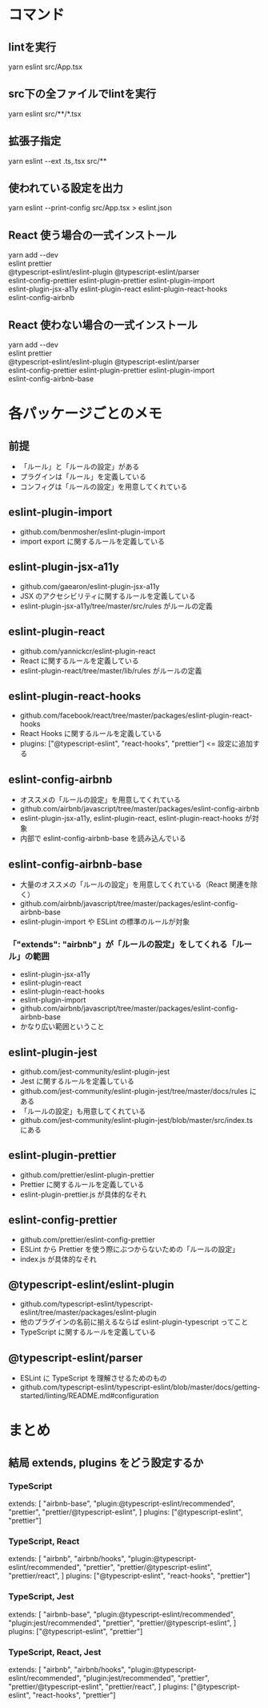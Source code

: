 # コマンド

## lintを実行
yarn eslint src/App.tsx

## src下の全ファイルでlintを実行
yarn eslint src/**/*.tsx

## 拡張子指定
yarn eslint --ext .ts,.tsx src/**

## 使われている設定を出力
yarn eslint --print-config src/App.tsx > eslint.json

## React 使う場合の一式インストール
yarn add --dev \
  eslint prettier \
  @typescript-eslint/eslint-plugin @typescript-eslint/parser \
  eslint-config-prettier eslint-plugin-prettier eslint-plugin-import \
  eslint-plugin-jsx-a11y  eslint-plugin-react eslint-plugin-react-hooks \
  eslint-config-airbnb

## React 使わない場合の一式インストール
yarn add --dev \
  eslint prettier \
  @typescript-eslint/eslint-plugin @typescript-eslint/parser \
  eslint-config-prettier eslint-plugin-prettier eslint-plugin-import \
  eslint-config-airbnb-base

# 各パッケージごとのメモ

## 前提
- 「ルール」と「ルールの設定」がある
- プラグインは「ルール」を定義している
- コンフィグは「ルールの設定」を用意してくれている

## eslint-plugin-import
- github.com/benmosher/eslint-plugin-import
- import export に関するルールを定義している

## eslint-plugin-jsx-a11y
- github.com/gaearon/eslint-plugin-jsx-a11y
- JSX のアクセシビリティに関するルールを定義している
- eslint-plugin-jsx-a11y/tree/master/src/rules がルールの定義

## eslint-plugin-react
- github.com/yannickcr/eslint-plugin-react
- React に関するルールを定義している
- eslint-plugin-react/tree/master/lib/rules がルールの定義

## eslint-plugin-react-hooks
- github.com/facebook/react/tree/master/packages/eslint-plugin-react-hooks
- React Hooks に関するルールを定義している
- plugins: ["@typescript-eslint", "react-hooks", "prettier"] <= 設定に追加する

## eslint-config-airbnb
- オススメの「ルールの設定」を用意してくれている
- github.com/airbnb/javascript/tree/master/packages/eslint-config-airbnb
- eslint-plugin-jsx-a11y, eslint-plugin-react, eslint-plugin-react-hooks が対象
- 内部で eslint-config-airbnb-base を読み込んでいる

## eslint-config-airbnb-base
- 大量のオススメの「ルールの設定」を用意してくれている（React 関連を除く）
- github.com/airbnb/javascript/tree/master/packages/eslint-config-airbnb-base
- eslint-plugin-import や ESLint の標準のルールが対象

### 「"extends": "airbnb"」が「ルールの設定」をしてくれる「ルール」の範囲
- eslint-plugin-jsx-a11y
- eslint-plugin-react
- eslint-plugin-react-hooks
- eslint-plugin-import
- github.com/airbnb/javascript/tree/master/packages/eslint-config-airbnb-base
- かなり広い範囲ということ

## eslint-plugin-jest
- github.com/jest-community/eslint-plugin-jest
- Jest に関するルールを定義している
- github.com/jest-community/eslint-plugin-jest/tree/master/docs/rules にある
- 「ルールの設定」も用意してくれている
- github.com/jest-community/eslint-plugin-jest/blob/master/src/index.ts にある

## eslint-plugin-prettier
- github.com/prettier/eslint-plugin-prettier
- Prettier に関するルールを定義している
- eslint-plugin-prettier.js が具体的なそれ

## eslint-config-prettier
- github.com/prettier/eslint-config-prettier
- ESLint から Prettier を使う際にぶつからないための「ルールの設定」
- index.js が具体的なそれ

## @typescript-eslint/eslint-plugin
- github.com/typescript-eslint/typescript-eslint/tree/master/packages/eslint-plugin
- 他のプラグインの名前に揃えるならば eslint-plugin-typescript ってこと
- TypeScript に関するルールを定義している

## @typescript-eslint/parser
- ESLint に TypeScript を理解させるためのもの
- github.com/typescript-eslint/typescript-eslint/blob/master/docs/getting-started/linting/README.md#configuration

# まとめ

## 結局 extends, plugins をどう設定するか

### TypeScript
extends: [
  "airbnb-base",
  "plugin:@typescript-eslint/recommended",
  "prettier",
  "prettier/@typescript-eslint",
]
plugins: ["@typescript-eslint", "prettier"]

### TypeScript, React
extends: [
  "airbnb",
  "airbnb/hooks",
  "plugin:@typescript-eslint/recommended",
  "prettier",
  "prettier/@typescript-eslint",
  "prettier/react",
]
plugins: ["@typescript-eslint", "react-hooks", "prettier"]

### TypeScript, Jest
extends: [
  "airbnb-base",
  "plugin:@typescript-eslint/recommended",
  "plugin:jest/recommended",
  "prettier",
  "prettier/@typescript-eslint",
]
plugins: ["@typescript-eslint", "prettier"]

### TypeScript, React, Jest
extends: [
  "airbnb",
  "airbnb/hooks",
  "plugin:@typescript-eslint/recommended",
  "plugin:jest/recommended",
  "prettier",
  "prettier/@typescript-eslint",
  "prettier/react",
]
plugins: ["@typescript-eslint", "react-hooks", "prettier"]
